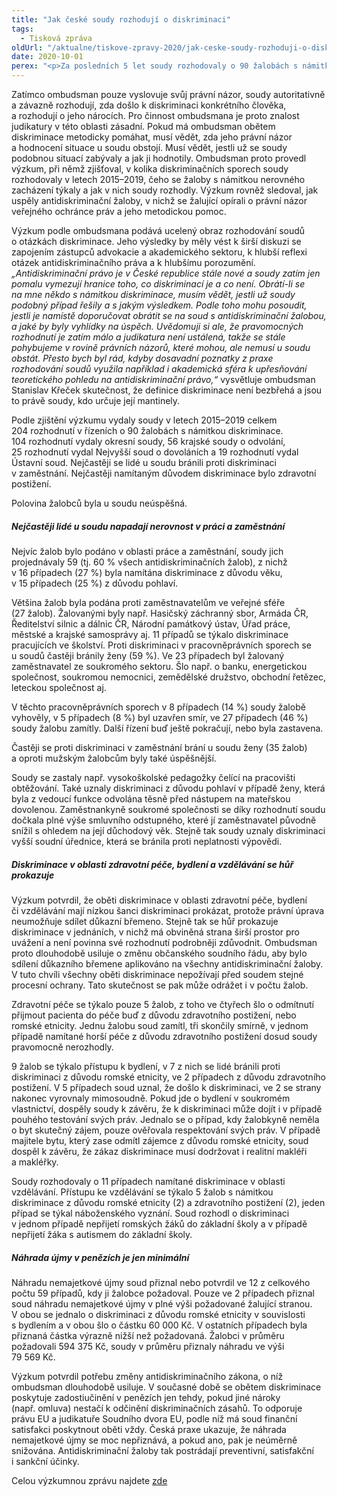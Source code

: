 ```yaml
---
title: "Jak české soudy rozhodují o diskriminaci"
tags:
  - Tisková zpráva
oldUrl: "/aktualne/tiskove-zpravy-2020/jak-ceske-soudy-rozhoduji-o-diskriminaci"
date: 2020-10-01
perex: "<p>Za posledních 5 let soudy rozhodovaly o 90 žalobách s námitkou diskriminace. Polovina žalobců byla neúspěšná. Výzkum ombudsmana ukázal, že nejčastěji lidé u soudu napadají diskriminaci v zaměstnání, a to především z důvodu věku a pohlaví. I když uspějí, české soudy jim přiznávají jen velmi nízké odškodnění.</p>"
---
```


<!-- imported from the old website -->

<p>Zatímco ombudsman pouze vyslovuje svůj právní názor, soudy autoritativně a závazně rozhodují, zda došlo k diskriminaci konkrétního člověka, a rozhodují o jeho nárocích. Pro činnost ombudsmana je proto znalost judikatury v této oblasti zásadní. Pokud má ombudsman obětem diskriminace metodicky pomáhat, musí vědět, zda jeho právní názor a hodnocení situace u soudu obstojí. Musí vědět, jestli už se soudy podobnou situací zabývaly a jak ji hodnotily. Ombudsman proto provedl výzkum, při němž zjišťoval, v kolika diskriminačních sporech soudy rozhodovaly v letech 2015–2019, čeho se žaloby s námitkou nerovného zacházení týkaly a jak v nich soudy rozhodly. Výzkum rovněž sledoval, jak uspěly antidiskriminační žaloby, v nichž se žalující opírali o právní názor veřejného ochránce práv a jeho metodickou pomoc.</p><p>Výzkum podle ombudsmana podává ucelený obraz rozhodování soudů o otázkách diskriminace. Jeho výsledky by měly vést k širší diskuzi se zapojením zástupců advokacie a akademického sektoru, k hlubší reflexi otázek antidiskriminačního práva a k hlubšímu porozumění. <i>„Antidiskriminační právo je v České republice stále nové a soudy zatím jen pomalu vymezují hranice toho, co diskriminací je a co není. Obrátí-li se na mne někdo s námitkou diskriminace, musím vědět, jestli už soudy podobný případ řešily a s jakým výsledkem. Podle toho mohu posoudit, jestli je namístě doporučovat obrátit se na soud s antidiskriminační žalobou, a jaké by byly vyhlídky na úspěch. Uvědomuji si ale, že pravomocných rozhodnutí je zatím málo a judikatura není ustálená, takže se stále pohybujeme v rovině právních názorů, které mohou, ale nemusí u soudu obstát. Přesto bych byl rád, kdyby dosavadní poznatky z praxe rozhodování soudů využila například i akademická sféra k upřesňování teoretického pohledu na antidiskriminační právo,“</i> vysvětluje ombudsman Stanislav Křeček skutečnost, že definice diskriminace není bezbřehá a jsou to právě soudy, kdo určuje její mantinely.</p><p>Podle zjištění výzkumu vydaly soudy v letech 2015–2019 celkem 204 rozhodnutí v řízeních o 90 žalobách s námitkou diskriminace. 104 rozhodnutí vydaly okresní soudy, 56 krajské soudy o odvolání, 25 rozhodnutí vydal Nejvyšší soud o dovoláních a 19 rozhodnutí vydal Ústavní soud. Nejčastěji se lidé u soudu bránili proti diskriminaci v zaměstnání. Nejčastěji namítaným důvodem diskriminace bylo zdravotní postižení.</p><p>Polovina žalobců byla u soudu neúspěšná.</p><h5>Nejčastěji lidé u soudu napadají nerovnost v práci a zaměstnání</h5><p>Nejvíc žalob bylo podáno v oblasti práce a zaměstnání, soudy jich projednávaly 59 (tj. 60 % všech antidiskriminačních žalob), z nichž v 16 případech (27 %) byla namítána diskriminace z důvodu věku, v 15 případech (25 %) z důvodu pohlaví. </p><p>Většina žalob byla podána proti zaměstnavatelům ve veřejné sféře (27 žalob). Žalovanými byly např. Hasičský záchranný sbor, Armáda ČR, Ředitelství silnic a dálnic ČR, Národní památkový ústav, Úřad práce, městské a krajské samosprávy aj. 11 případů se týkalo diskriminace pracujících ve školství. Proti diskriminaci v pracovněprávních sporech se u soudů častěji bránily ženy (59 %). Ve 23 případech byl žalovaný zaměstnavatel ze soukromého sektoru. Šlo např. o banku, energetickou společnost, soukromou nemocnici, zemědělské družstvo, obchodní řetězec, leteckou společnost aj. </p><p>V těchto pracovněprávních sporech v 8 případech (14 %) soudy žalobě vyhověly, v 5 případech (8 %) byl uzavřen smír, ve 27 případech (46 %) soudy žalobu zamítly. Další řízení buď ještě pokračují, nebo byla zastavena. </p><p>Častěji se proti diskriminaci v zaměstnání brání u soudu ženy (35 žalob) a oproti mužským žalobcům byly také úspěšnější.</p><p>Soudy se zastaly např. vysokoškolské pedagožky čelící na pracovišti obtěžování. Také uznaly diskriminaci z důvodu pohlaví v případě ženy, která byla z vedoucí funkce odvolána těsně před nástupem na mateřskou dovolenou. Zaměstnankyně soukromé společnosti se díky rozhodnutí soudu dočkala plné výše smluvního odstupného, které jí zaměstnavatel původně snížil s ohledem na její důchodový věk. Stejně tak soudy uznaly diskriminaci vyšší soudní úřednice, která se bránila proti neplatnosti výpovědi.</p><h5>Diskriminace v oblasti zdravotní péče, bydlení a vzdělávání se hůř prokazuje</h5><p>Výzkum potvrdil, že oběti diskriminace v oblasti zdravotní péče, bydlení či vzdělávání mají nízkou šanci diskriminaci prokázat, protože právní úprava neumožňuje sdílet důkazní břemeno. Stejně tak se hůř prokazuje diskriminace v jednáních, v nichž má obviněná strana širší prostor pro uvážení a není povinna své rozhodnutí podrobněji zdůvodnit. Ombudsman proto dlouhodobě usiluje o změnu občanského soudního řádu, aby bylo sdílení důkazního břemene aplikováno na všechny antidiskriminační žaloby. V tuto chvíli všechny oběti diskriminace nepožívají před soudem stejné procesní ochrany. Tato skutečnost se pak může odrážet i v počtu žalob.</p><p>Zdravotní péče se týkalo pouze 5 žalob, z toho ve čtyřech šlo o odmítnutí přijmout pacienta do péče buď z důvodu zdravotního postižení, nebo romské etnicity. Jednu žalobu soud zamítl, tři skončily smírně, v jednom případě namítané horší péče z důvodu zdravotního postižení dosud soudy pravomocně nerozhodly.</p><p>9 žalob se týkalo přístupu k bydlení, v 7 z nich se lidé bránili proti diskriminaci z důvodu romské etnicity, ve 2 případech z důvodu zdravotního postižení. V 5 případech soud uznal, že došlo k diskriminaci, ve 2 se strany nakonec vyrovnaly mimosoudně. Pokud jde o bydlení v soukromém vlastnictví, dospěly soudy k závěru, že k diskriminaci může dojít i v případě pouhého testování svých práv. Jednalo se o případ, kdy žalobkyně neměla o byt skutečný zájem, pouze ověřovala respektování svých práv. V případě majitele bytu, který zase odmítl zájemce z důvodu romské etnicity, soud dospěl k závěru, že zákaz diskriminace musí dodržovat i realitní makléři a makléřky.</p><p>Soudy rozhodovaly o 11 případech namítané diskriminace v oblasti vzdělávání. Přístupu ke vzdělávání se týkalo 5 žalob s námitkou diskriminace z důvodu romské etnicity (2) a zdravotního postižení (2), jeden případ se týkal náboženského vyznání. Soud rozhodl o diskriminaci v jednom případě nepřijetí romských žáků do základní školy a v případě nepřijetí žáka s autismem do základní školy.</p><h5>Náhrada újmy v penězích je jen minimální</h5><p>Náhradu nemajetkové újmy soud přiznal nebo potvrdil ve 12 z celkového počtu 59 případů, kdy ji žalobce požadoval. Pouze ve 2 případech přiznal soud náhradu nemajetkové újmy v plné výši požadované žalující stranou. V obou se jednalo o diskriminaci z důvodu romské etnicity v souvislosti s bydlením a v obou šlo o částku 60 000 Kč. V ostatních případech byla přiznaná částka výrazně nižší než požadovaná. Žalobci v průměru požadovali 594 375 Kč, soudy v průměru přiznaly náhradu ve výši 79 569 Kč.</p> <p>Výzkum potvrdil potřebu změny antidiskriminačního zákona, o níž ombudsman dlouhodobě usiluje. V současné době se obětem diskriminace poskytuje zadostiučinění v penězích jen tehdy, pokud jiné nároky (např. omluva) nestačí k odčinění diskriminačních zásahů. To odporuje právu EU a judikatuře Soudního dvora EU, podle níž má soud finanční satisfakci poskytnout oběti vždy. Česká praxe ukazuje, že náhrada nemajetkové újmy se moc nepřiznává, a pokud ano, pak je neúměrně snižována. Antidiskriminační žaloby tak postrádají preventivní, satisfakční i sankční účinky.</p><p></p><p>Celou výzkumnou zprávu najdete <a href="https://www.ochrance.cz/fileadmin/user_upload/DISKRIMINACE/Vyzkum/2020-vyzkum_judikatura-DIS.pdf" target="_blank">zde</a></p>
